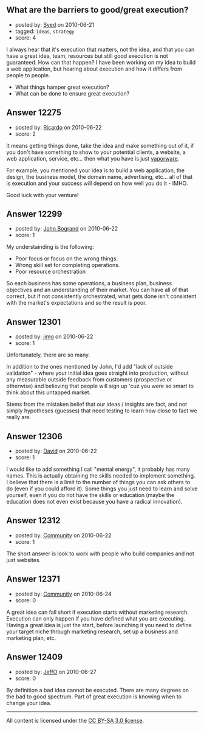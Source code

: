 ## What are the barriers to good/great execution?

- posted by: [Syed](https://stackexchange.com/users/-1/594-syed) on 2010-06-21
- tagged: `ideas`, `strategy`
- score: 4

I always hear that it's execution that matters, not the idea, and that you can have a great idea, team, resources but still good execution is not guaranteed. How can that happen? I have been working on my idea to build a web application, but hearing about execution and how it differs from people to people.

- What things hamper  great execution? 
- What can be done to ensure great execution?



## Answer 12275

- posted by: [Ricardo](https://stackexchange.com/users/-1/42-ricardo) on 2010-06-22
- score: 2

<p>It means getting things done, take the idea and make something out of it, if you don't have something to show to your potential clients, a website, a web application, service, etc... then what you have is just <a href="http://en.wikipedia.org/wiki/Vaporware" rel="nofollow">vaporware</a>. </p>

<p>For example, you mentioned your idea is to build a web application, the design, the business model, the domain name, advertising, etc... all of that is execution and your success will depend on how well you do it - IMHO. </p>

<p>Good luck with your venture! </p>



## Answer 12299

- posted by: [John Bogrand](https://stackexchange.com/users/-1/3577-john-bogrand) on 2010-06-22
- score: 1

My understainding is the following:

- Poor focus or focus on the wrong things.
- Wrong skill set for completing operations.
- Poor resource orchestration

So each business has some operations, a business plan, business objectives and an understanding of their market.  You can have all of that correct, but if not consistently orchestrated, what gets done isn't consistent with the market's expectations and so the result is poor.


## Answer 12301

- posted by: [jimg](https://stackexchange.com/users/-1/2380-jimg) on 2010-06-22
- score: 1

Unfortunately, there are so many.

In addition to the ones mentioned by John, I'd add "lack of outside validation" - where your initial idea goes straight into production, without any measurable outside feedback from customers (prospective or otherwise) and believing that people will sign up 'cuz you were so smart to think about this untapped market.

Stems from the mistaken belief that our ideas / insights are fact, and not simply hypotheses (guesses) that need testing to learn how close to fact we really are.  





## Answer 12306

- posted by: [David](https://stackexchange.com/users/-1/2684-david) on 2010-06-22
- score: 1

I would like to add something I call "mental energy", it probably has many names. This is actually obtaining the skills needed to implement something. I believe that there is a limit to the number of things you can ask others to do (even if you could afford it). Some things you just need to learn and solve yourself, even if you do not have the skills or education (maybe the education does not even exist because you have a radical innovation). 


## Answer 12312

- posted by: [Community](https://stackexchange.com/users/-1/-1-community) on 2010-06-22
- score: 1

The short answer is look to work with people who build companies and not just websites. 


## Answer 12371

- posted by: [Community](https://stackexchange.com/users/-1/-1-community) on 2010-06-24
- score: 0

A great idea can fall short if execution starts without marketing research.  Execution can only happen if you have defined what you are executing.  Having a great idea is just the start, before launching it you need to define your target niche through marketing research, set up a business and marketing plan, etc. 






## Answer 12409

- posted by: [JeffO](https://stackexchange.com/users/-1/1796-jeffo) on 2010-06-27
- score: 0

By definition a bad idea cannot be executed. There are many degrees on the bad to good spectrum. Part of great execution is knowing when to change your idea.



---

All content is licensed under the [CC BY-SA 3.0 license](https://creativecommons.org/licenses/by-sa/3.0/).
